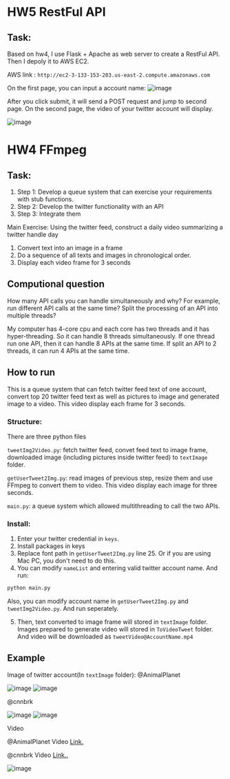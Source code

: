 # HW5 RestFul API
## Task:
Based on hw4, I use Flask + Apache as web server to create a RestFul API. Then I depoly it to AWS EC2.

AWS link : ```http://ec2-3-133-153-203.us-east-2.compute.amazonaws.com```

On the first page, you can input a account name:
![image](https://github.com/BUEC500C1/video-Bonniesty/blob/master/textImage/Video_ScreenShot.png)

After you click submit, it will send a POST request and jump to second page.
On the second page, the video of your twitter account will display.

![image](https://github.com/BUEC500C1/video-Bonniesty/blob/master/textImage/Video_ScreenShot.png)

# HW4 FFmpeg


## Task:
1. Step 1: Develop a queue system that can exercise your requirements with stub functions.
2. Step 2: Develop the twitter functionality with an API
3. Step 3: Integrate them


Main Exercise:
Using the twitter feed, construct a daily video summarizing a twitter handle day


1. Convert text into an image in a frame
2. Do a sequence of all texts and images in chronological order.
3. Display each video frame for 3 seconds

## Computional question
How many API calls you can handle simultaneously and why? For example, run different API calls at the same time? Split the processing of an API into multiple threads?


My computer has 4-core cpu and each core has two threads and it has hyper-threading. So it can handle 8 threads simultaneously. If one thread run one API, then it can handle 8 APIs at the same time. If split an API to 2 threads, it can run 4 APIs at the same time.

## How to run
This is a queue system that can fetch twitter feed text of one account, convert top 20 twitter feed text as well as pictures to image and generated image to a video. This video display each frame for 3 seconds.

### Structure:
There are three python files

```tweetImg2Video.py```: fetch twitter feed, convet feed text to image frame, downloaded image (including pictures inside twitter feed) to ```textImage``` folder.

```getUserTweet2Img.py```: read images of previous step, resize them and use FFmpeg to convert them to video. This video display each image for three seconds.

```main.py```: a queue system which allowed multithreading to call the two APIs.

### Install:
1. Enter your twitter credential in ```keys```.
2. Install packages in keys
3. Replace font path in ```getUserTweet2Img.py``` line 25. Or if you are using Mac PC, you don't need to do this.
4. You can modify ```nameList``` and entering valid twitter account name. And run:
  ```python
  python main.py
  ```
Also, you can modify account name in ```getUserTweet2Img.py``` and ```tweetImg2Video.py```. And run seperately.

5. Then, text converted to image frame will stored in ```textImage``` folder. Images prepared to generate video will stored in ```ToVideoTweet``` folder. And video will be downloaded as ```tweetVideo@AccountName.mp4```

## Example

Image of twitter account(In ```textImage``` folder):
@AnimalPlanet

![image](https://github.com/BUEC500C1/video-Bonniesty/blob/master/textImage/%40AnimalPlanetpic000.png)
![image](https://github.com/BUEC500C1/video-Bonniesty/blob/master/textImage/%40AnimalPlanetpic001.png)

@cnnbrk

![image](https://github.com/BUEC500C1/video-Bonniesty/blob/master/textImage/%40cnnbrkpic000.png)
![image](https://github.com/BUEC500C1/video-Bonniesty/blob/master/textImage/%40cnnbrkpic001.png)



Video

@AnimalPlanet Video [Link.]

@cnnbrk Video [Link..]

![image](https://github.com/BUEC500C1/video-Bonniesty/blob/master/textImage/Video_ScreenShot.png)


[Link.]: https://github.com/BUEC500C1/video-Bonniesty/blob/master/tweetVideo%40AnimalPlanet.mp4
[Link..]: https://github.com/BUEC500C1/video-Bonniesty/blob/master/tweetVideo%40cnnbrk.mp4
